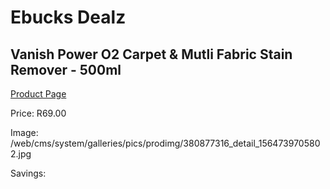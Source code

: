 
# Ebucks Dealz
## Vanish Power O2 Carpet & Mutli Fabric Stain Remover - 500ml
[Product Page](https://www.ebucks.com/web/shop/productSelected.do?prodId=380877316&catId=908586136)

Price: R69.00

Image: /web/cms/system/galleries/pics/prodimg/380877316_detail_1564739705802.jpg

Savings: 


	